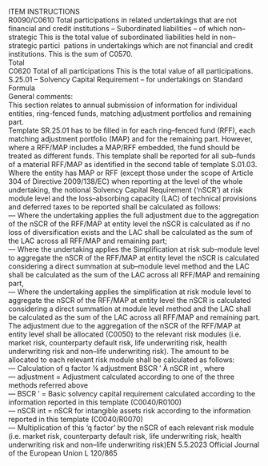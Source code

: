  
ITEM  INSTRUCTIONS  
R0090/C0610  Total participations in related 
undertakings that are not 
financial and credit institutions 
– Subordinated liabilities – of 
which non–strategic  This is the total value of subordinated liabilities held in non–strategic partici ­
pations in undertakings which are not financial and credit institutions. This is 
the sum of C0570.  
Total  
C0620  Total of all participations  This is the total value of all participations.  
S.25.01 – Solvency Capital Requirement – for undertakings on Standard Formula  
General comments:  
This section relates to annual submission of information for individual entities, ring-fenced funds, matching adjustment 
portfolios and remaining part.  
Template SR.25.01 has to be filled in for each ring–fenced fund (RFF), each matching adjustment portfolio (MAP) and 
for the remaining part. However, where a RFF/MAP includes a MAP/RFF embedded, the fund should be treated as 
different funds. This template shall be reported for all sub–funds of a material RFF/MAP as identified in the second table 
of template S.01.03.  
Where the entity has MAP or RFF (except those under the scope of Article 304 of Directive 2009/138/EC) when 
reporting at the level of the whole undertaking, the notional Solvency Capital Requirement (‘nSCR’) at risk module level 
and the loss–absorbing capacity (LAC) of technical provisions and deferred taxes to be reported shall be calculated as 
follows:  
— Where the undertaking applies the full adjustment due to the aggregation of the nSCR of the RFF/MAP at entity level 
the nSCR is calculated as if no loss of diversification exists and the LAC shall be calculated as the sum of the LAC 
across all RFF/MAP and remaining part;  
— Where the undertaking applies the Simplification at risk sub–module level to aggregate the nSCR of the RFF/MAP at 
entity level the nSCR is calculated considering a direct summation at sub–module level method and the LAC shall be 
calculated as the sum of the LAC across all RFF/MAP and remaining part,  
— Where the undertaking applies the simplification at risk module level to aggregate the nSCR of the RFF/MAP at 
entity level the nSCR is calculated considering a direct summation at module level method and the LAC shall be 
calculated as the sum of the LAC across all RFF/MAP and remaining part.  
The adjustment due to the aggregation of the nSCR of the RFF/MAP at entity level shall be allocated (C0050) to the 
relevant risk modules (i.e. market risk, counterparty default risk, life underwriting risk, health underwriting risk and 
non–life underwriting risk). The amount to be allocated to each relevant risk module shall be calculated as follows:  
—  Calculation of q factor  ¼  adjustment 
BSCR ′ Ä  nSCR  int , where  
—  adjustment  = Adjustment calculated according to one of the three methods referred above  
—  BSCR ′ = Basic solvency capital requirement calculated according to the information reported in this 
template (C0040/R0100)  
—  nSCR  int = nSCR for intangible assets risk according to the information reported in this template 
(C0040/R0070)  
— Multiplication of this ‘q factor’ by the nSCR of each relevant risk module (i.e. market risk, counterparty default risk, 
life underwriting risk, health underwriting risk and non–life underwriting risk)EN  5.5.2023 Official Journal of the European Union L 120/865